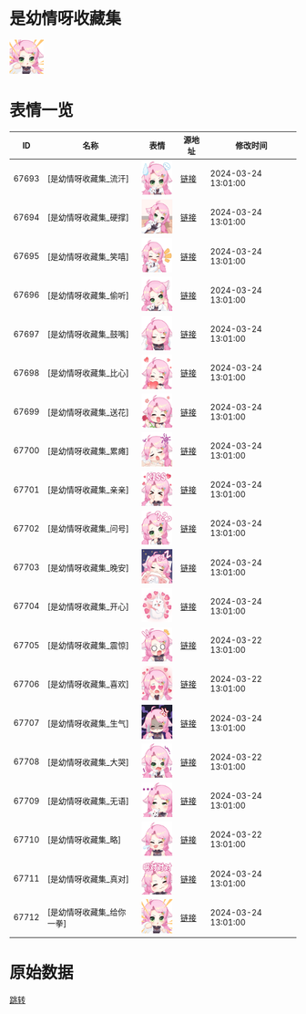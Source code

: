 # 是幼情呀收藏集

<img src="./cover.png" height="60" alt="cover" />

# 表情一览

|ID|名称|表情|源地址|修改时间|
|----|----|----|----|----|
|67693|[是幼情呀收藏集_流汗]|<img src="./pic/067693_%5B是幼情呀收藏集_流汗%5D.png" height="60" alt="流汗"/>|[链接](https://i0.hdslb.com/bfs/garb/7b9c70c22e91dcb1273260bce15dc85af1b27b10.png)|2024-03-24 13:01:00|
|67694|[是幼情呀收藏集_硬撑]|<img src="./pic/067694_%5B是幼情呀收藏集_硬撑%5D.png" height="60" alt="硬撑"/>|[链接](https://i0.hdslb.com/bfs/garb/27c5abe02037437956c475081fcff930375d92ee.png)|2024-03-24 13:01:00|
|67695|[是幼情呀收藏集_笑嘻]|<img src="./pic/067695_%5B是幼情呀收藏集_笑嘻%5D.png" height="60" alt="笑嘻"/>|[链接](https://i0.hdslb.com/bfs/garb/c4aa414aa607d75422fc427e00fe7c9f30a6f15e.png)|2024-03-24 13:01:00|
|67696|[是幼情呀收藏集_偷听]|<img src="./pic/067696_%5B是幼情呀收藏集_偷听%5D.png" height="60" alt="偷听"/>|[链接](https://i0.hdslb.com/bfs/garb/290c6e846294c795dc666edfc11005e8e483266b.png)|2024-03-24 13:01:00|
|67697|[是幼情呀收藏集_鼓嘴]|<img src="./pic/067697_%5B是幼情呀收藏集_鼓嘴%5D.png" height="60" alt="鼓嘴"/>|[链接](https://i0.hdslb.com/bfs/garb/30b30232ec81ab58f8b4bbe24996096c80d7e72d.png)|2024-03-24 13:01:00|
|67698|[是幼情呀收藏集_比心]|<img src="./pic/067698_%5B是幼情呀收藏集_比心%5D.png" height="60" alt="比心"/>|[链接](https://i0.hdslb.com/bfs/garb/c7784a0ed109f2ce16e65a80b2d92d0710dbbcfd.png)|2024-03-24 13:01:00|
|67699|[是幼情呀收藏集_送花]|<img src="./pic/067699_%5B是幼情呀收藏集_送花%5D.png" height="60" alt="送花"/>|[链接](https://i0.hdslb.com/bfs/garb/f1e6bfa6105b64e6cef9c30853af603dcdf0da7c.png)|2024-03-24 13:01:00|
|67700|[是幼情呀收藏集_累瘫]|<img src="./pic/067700_%5B是幼情呀收藏集_累瘫%5D.png" height="60" alt="累瘫"/>|[链接](https://i0.hdslb.com/bfs/garb/429e96509463f53c963faccb48eb6b3ce4f7515d.png)|2024-03-24 13:01:00|
|67701|[是幼情呀收藏集_亲亲]|<img src="./pic/067701_%5B是幼情呀收藏集_亲亲%5D.png" height="60" alt="亲亲"/>|[链接](https://i0.hdslb.com/bfs/garb/0ec7f7a30ec3ceb0e0055f36a3779850594cd797.png)|2024-03-24 13:01:00|
|67702|[是幼情呀收藏集_问号]|<img src="./pic/067702_%5B是幼情呀收藏集_问号%5D.png" height="60" alt="问号"/>|[链接](https://i0.hdslb.com/bfs/garb/73308f9b14e134995d0ca047834733c18d67f438.png)|2024-03-24 13:01:00|
|67703|[是幼情呀收藏集_晚安]|<img src="./pic/067703_%5B是幼情呀收藏集_晚安%5D.png" height="60" alt="晚安"/>|[链接](https://i0.hdslb.com/bfs/garb/832994bea1c38db3a890490e49becd0b1877791e.png)|2024-03-24 13:01:00|
|67704|[是幼情呀收藏集_开心]|<img src="./pic/067704_%5B是幼情呀收藏集_开心%5D.png" height="60" alt="开心"/>|[链接](https://i0.hdslb.com/bfs/garb/d9c8eaa7d40bd27630d6a6606104b3d13e6003e6.png)|2024-03-24 13:01:00|
|67705|[是幼情呀收藏集_震惊]|<img src="./pic/067705_%5B是幼情呀收藏集_震惊%5D.png" height="60" alt="震惊"/>|[链接](https://i0.hdslb.com/bfs/garb/6f186aa5c9c2f69a468fd6e7009f82f539a18e1e.png)|2024-03-22 13:01:00|
|67706|[是幼情呀收藏集_喜欢]|<img src="./pic/067706_%5B是幼情呀收藏集_喜欢%5D.png" height="60" alt="喜欢"/>|[链接](https://i0.hdslb.com/bfs/garb/65d201f4d4ac7d345d271f0691dc7a55b42a73a4.png)|2024-03-22 13:01:00|
|67707|[是幼情呀收藏集_生气]|<img src="./pic/067707_%5B是幼情呀收藏集_生气%5D.png" height="60" alt="生气"/>|[链接](https://i0.hdslb.com/bfs/garb/8bded9cc284c284d56b1df4b66d78f51c19b271e.png)|2024-03-24 13:01:00|
|67708|[是幼情呀收藏集_大哭]|<img src="./pic/067708_%5B是幼情呀收藏集_大哭%5D.png" height="60" alt="大哭"/>|[链接](https://i0.hdslb.com/bfs/garb/1a7fb77d13536826f0d5c66f8827a43b84328a10.png)|2024-03-22 13:01:00|
|67709|[是幼情呀收藏集_无语]|<img src="./pic/067709_%5B是幼情呀收藏集_无语%5D.png" height="60" alt="无语"/>|[链接](https://i0.hdslb.com/bfs/garb/734a1b38ba4a51a617cb997e557bc7b92c990a42.png)|2024-03-24 13:01:00|
|67710|[是幼情呀收藏集_略]|<img src="./pic/067710_%5B是幼情呀收藏集_略%5D.png" height="60" alt="略"/>|[链接](https://i0.hdslb.com/bfs/garb/a554994fc06a2aabc8bde62f1d0520c3f1d6a25c.png)|2024-03-22 13:01:00|
|67711|[是幼情呀收藏集_真对]|<img src="./pic/067711_%5B是幼情呀收藏集_真对%5D.png" height="60" alt="真对"/>|[链接](https://i0.hdslb.com/bfs/garb/ec3316070602ce696cafc6f7ad1030374e3ff40c.png)|2024-03-24 13:01:00|
|67712|[是幼情呀收藏集_给你一拳]|<img src="./pic/067712_%5B是幼情呀收藏集_给你一拳%5D.png" height="60" alt="给你一拳"/>|[链接](https://i0.hdslb.com/bfs/garb/5d214227ccf0829d200fbb64711f3480a8618b76.png)|2024-03-24 13:01:00|

# 原始数据

[跳转](./raw.json)


